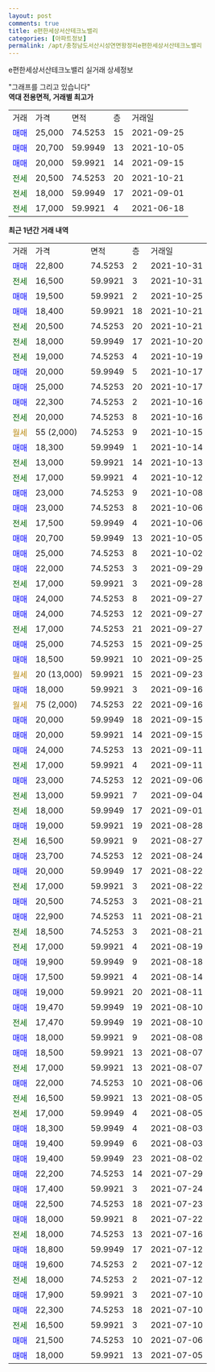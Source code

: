 ```yaml
---
layout: post
comments: true
title: e편한세상서산테크노밸리
categories: [아파트정보]
permalink: /apt/충청남도서산시성연면왕정리e편한세상서산테크노밸리
---
```


e편한세상서산테크노밸리 실거래 상세정보

<script type="text/javascript">
  google.charts.load('current', {'packages':['line', 'corechart']});
  google.charts.setOnLoadCallback(drawChart);

  function drawChart() {
    var data = new google.visualization.DataTable();
    data.addColumn('date', '거래일');
    data.addColumn('number', "매매");
    data.addColumn('number', "전세");
    data.addColumn('number', "전매");

    data.addRows([[new Date(Date.parse("2021-10-31")), 22800, null, null], [new Date(Date.parse("2021-10-31")), null, 16500, null], [new Date(Date.parse("2021-10-25")), 19500, null, null], [new Date(Date.parse("2021-10-21")), 18400, null, null], [new Date(Date.parse("2021-10-21")), null, 20500, null], [new Date(Date.parse("2021-10-20")), null, 18000, null], [new Date(Date.parse("2021-10-19")), null, 19000, null], [new Date(Date.parse("2021-10-17")), 20000, null, null], [new Date(Date.parse("2021-10-17")), 25000, null, null], [new Date(Date.parse("2021-10-16")), 22300, null, null], [new Date(Date.parse("2021-10-16")), null, 20000, null], [new Date(Date.parse("2021-10-15")), null, null, null], [new Date(Date.parse("2021-10-14")), 18300, null, null], [new Date(Date.parse("2021-10-13")), null, 13000, null], [new Date(Date.parse("2021-10-12")), null, 17000, null], [new Date(Date.parse("2021-10-08")), 23000, null, null], [new Date(Date.parse("2021-10-06")), 23000, null, null], [new Date(Date.parse("2021-10-06")), null, 17500, null], [new Date(Date.parse("2021-10-05")), 20700, null, null], [new Date(Date.parse("2021-10-02")), 25000, null, null], [new Date(Date.parse("2021-09-29")), 22000, null, null], [new Date(Date.parse("2021-09-28")), null, 17000, null], [new Date(Date.parse("2021-09-27")), 24000, null, null], [new Date(Date.parse("2021-09-27")), 24000, null, null], [new Date(Date.parse("2021-09-27")), null, 17000, null], [new Date(Date.parse("2021-09-25")), 25000, null, null], [new Date(Date.parse("2021-09-25")), 18500, null, null], [new Date(Date.parse("2021-09-23")), null, null, null], [new Date(Date.parse("2021-09-16")), 18000, null, null], [new Date(Date.parse("2021-09-16")), null, null, null], [new Date(Date.parse("2021-09-15")), 20000, null, null], [new Date(Date.parse("2021-09-15")), 20000, null, null], [new Date(Date.parse("2021-09-11")), 24000, null, null], [new Date(Date.parse("2021-09-11")), null, 17000, null], [new Date(Date.parse("2021-09-06")), 23000, null, null], [new Date(Date.parse("2021-09-04")), null, 13000, null], [new Date(Date.parse("2021-09-01")), null, 18000, null], [new Date(Date.parse("2021-08-28")), 19000, null, null], [new Date(Date.parse("2021-08-27")), null, 16500, null], [new Date(Date.parse("2021-08-24")), 23700, null, null], [new Date(Date.parse("2021-08-22")), 20000, null, null], [new Date(Date.parse("2021-08-22")), null, 17000, null], [new Date(Date.parse("2021-08-21")), 20500, null, null], [new Date(Date.parse("2021-08-21")), 22900, null, null], [new Date(Date.parse("2021-08-21")), null, 18500, null], [new Date(Date.parse("2021-08-19")), null, 17000, null], [new Date(Date.parse("2021-08-18")), 19900, null, null], [new Date(Date.parse("2021-08-14")), 17500, null, null], [new Date(Date.parse("2021-08-11")), 19000, null, null], [new Date(Date.parse("2021-08-10")), 19470, null, null], [new Date(Date.parse("2021-08-10")), null, 17470, null], [new Date(Date.parse("2021-08-08")), 18000, null, null], [new Date(Date.parse("2021-08-07")), 18500, null, null], [new Date(Date.parse("2021-08-07")), null, 17000, null], [new Date(Date.parse("2021-08-06")), 22000, null, null], [new Date(Date.parse("2021-08-05")), null, 16500, null], [new Date(Date.parse("2021-08-05")), null, 17000, null], [new Date(Date.parse("2021-08-03")), 18300, null, null], [new Date(Date.parse("2021-08-03")), 19400, null, null], [new Date(Date.parse("2021-08-02")), 19400, null, null], [new Date(Date.parse("2021-07-29")), 22200, null, null], [new Date(Date.parse("2021-07-24")), 17400, null, null], [new Date(Date.parse("2021-07-23")), 22500, null, null], [new Date(Date.parse("2021-07-22")), 18000, null, null], [new Date(Date.parse("2021-07-16")), null, 18000, null], [new Date(Date.parse("2021-07-12")), 18800, null, null], [new Date(Date.parse("2021-07-12")), 19600, null, null], [new Date(Date.parse("2021-07-12")), null, 18000, null], [new Date(Date.parse("2021-07-10")), 17900, null, null], [new Date(Date.parse("2021-07-10")), 22300, null, null], [new Date(Date.parse("2021-07-10")), null, 16500, null], [new Date(Date.parse("2021-07-06")), 21500, null, null], [new Date(Date.parse("2021-07-05")), 18000, null, null]]);

    var options = {
      hAxis: {
        format: 'yyyy/MM/dd'
      },    
      lineWidth: 0,
      pointsVisible: true,    
      title: '최근 1년간 유형별 실거래가 분포',
      legend: { position: 'bottom' }
    };

    var formatter = new google.visualization.NumberFormat({pattern:'###,###'} );
    formatter.format(data, 1);
    formatter.format(data, 2);
    
    setTimeout(function() {
        var chart = new google.visualization.LineChart(document.getElementById('columnchart_material'));
        chart.draw(data, (options));
        document.getElementById('loading').style.display = 'none';
    }, 200);
  }
</script>


<div id="loading" style="z-index:20; display: block; margin-left: 0px">"그래프를 그리고 있습니다"</div>
<div id="columnchart_material" style="width: 95%; margin-left: 0px; display: block"></div>
<!-- contents start -->
<b>역대 전용면적, 거래별 최고가</b>
<table class="sortable">
    <tr>
      <td>거래</td>
      <td>가격</td>
      <td>면적</td>
      <td>층</td>
      <td>거래일</td>
    </tr>
        <tr>
          <td><a style="color: blue">매매</a></td>
          <td>25,000</td>
          <td>74.5253</td>
          <td>15</td>
          <td>2021-09-25</td>
        </tr>            <tr>
          <td><a style="color: blue">매매</a></td>
          <td>20,700</td>
          <td>59.9949</td>
          <td>13</td>
          <td>2021-10-05</td>
        </tr>            <tr>
          <td><a style="color: blue">매매</a></td>
          <td>20,000</td>
          <td>59.9921</td>
          <td>14</td>
          <td>2021-09-15</td>
        </tr>        
        <tr>
              <td><a style="color: darkgreen">전세</a></td>
              <td>20,500</td>
              <td>74.5253</td>
              <td>20</td>
              <td>2021-10-21</td>
            </tr>            <tr>
              <td><a style="color: darkgreen">전세</a></td>
              <td>18,000</td>
              <td>59.9949</td>
              <td>17</td>
              <td>2021-09-01</td>
            </tr>            <tr>
              <td><a style="color: darkgreen">전세</a></td>
              <td>17,000</td>
              <td>59.9921</td>
              <td>4</td>
              <td>2021-06-18</td>
            </tr>        
    
</table>

<b>최근 1년간 거래 내역</b>

<table class="sortable">
    <tr>
      <td>거래</td>
      <td>가격</td>
      <td>면적</td>
      <td>층</td>
      <td>거래일</td>
    </tr>
    <tr>
      <td><a style="color: blue">매매</a></td>
      <td>22,800</td>
      <td>74.5253</td>
      <td>2</td>
      <td>2021-10-31</td>
    </tr>          <tr>
      <td><a style="color: darkgreen">전세</a></td>
      <td>16,500</td>
      <td>59.9921</td>
      <td>3</td>
      <td>2021-10-31</td>
    </tr>          <tr>
      <td><a style="color: blue">매매</a></td>
      <td>19,500</td>
      <td>59.9921</td>
      <td>2</td>
      <td>2021-10-25</td>
    </tr>          <tr>
      <td><a style="color: blue">매매</a></td>
      <td>18,400</td>
      <td>59.9921</td>
      <td>18</td>
      <td>2021-10-21</td>
    </tr>          <tr>
      <td><a style="color: darkgreen">전세</a></td>
      <td>20,500</td>
      <td>74.5253</td>
      <td>20</td>
      <td>2021-10-21</td>
    </tr>          <tr>
      <td><a style="color: darkgreen">전세</a></td>
      <td>18,000</td>
      <td>59.9949</td>
      <td>17</td>
      <td>2021-10-20</td>
    </tr>          <tr>
      <td><a style="color: darkgreen">전세</a></td>
      <td>19,000</td>
      <td>74.5253</td>
      <td>4</td>
      <td>2021-10-19</td>
    </tr>          <tr>
      <td><a style="color: blue">매매</a></td>
      <td>20,000</td>
      <td>59.9949</td>
      <td>5</td>
      <td>2021-10-17</td>
    </tr>          <tr>
      <td><a style="color: blue">매매</a></td>
      <td>25,000</td>
      <td>74.5253</td>
      <td>20</td>
      <td>2021-10-17</td>
    </tr>          <tr>
      <td><a style="color: blue">매매</a></td>
      <td>22,300</td>
      <td>74.5253</td>
      <td>2</td>
      <td>2021-10-16</td>
    </tr>          <tr>
      <td><a style="color: darkgreen">전세</a></td>
      <td>20,000</td>
      <td>74.5253</td>
      <td>8</td>
      <td>2021-10-16</td>
    </tr>          <tr>
      <td><a style="color: darkgoldenrod">월세</a></td>
      <td>55 (2,000)</td>
      <td>74.5253</td>
      <td>9</td>
      <td>2021-10-15</td>
    </tr>          <tr>
      <td><a style="color: blue">매매</a></td>
      <td>18,300</td>
      <td>59.9949</td>
      <td>1</td>
      <td>2021-10-14</td>
    </tr>          <tr>
      <td><a style="color: darkgreen">전세</a></td>
      <td>13,000</td>
      <td>59.9921</td>
      <td>14</td>
      <td>2021-10-13</td>
    </tr>          <tr>
      <td><a style="color: darkgreen">전세</a></td>
      <td>17,000</td>
      <td>59.9921</td>
      <td>4</td>
      <td>2021-10-12</td>
    </tr>          <tr>
      <td><a style="color: blue">매매</a></td>
      <td>23,000</td>
      <td>74.5253</td>
      <td>9</td>
      <td>2021-10-08</td>
    </tr>          <tr>
      <td><a style="color: blue">매매</a></td>
      <td>23,000</td>
      <td>74.5253</td>
      <td>8</td>
      <td>2021-10-06</td>
    </tr>          <tr>
      <td><a style="color: darkgreen">전세</a></td>
      <td>17,500</td>
      <td>59.9949</td>
      <td>4</td>
      <td>2021-10-06</td>
    </tr>          <tr>
      <td><a style="color: blue">매매</a></td>
      <td>20,700</td>
      <td>59.9949</td>
      <td>13</td>
      <td>2021-10-05</td>
    </tr>          <tr>
      <td><a style="color: blue">매매</a></td>
      <td>25,000</td>
      <td>74.5253</td>
      <td>8</td>
      <td>2021-10-02</td>
    </tr>          <tr>
      <td><a style="color: blue">매매</a></td>
      <td>22,000</td>
      <td>74.5253</td>
      <td>3</td>
      <td>2021-09-29</td>
    </tr>          <tr>
      <td><a style="color: darkgreen">전세</a></td>
      <td>17,000</td>
      <td>59.9921</td>
      <td>3</td>
      <td>2021-09-28</td>
    </tr>          <tr>
      <td><a style="color: blue">매매</a></td>
      <td>24,000</td>
      <td>74.5253</td>
      <td>8</td>
      <td>2021-09-27</td>
    </tr>          <tr>
      <td><a style="color: blue">매매</a></td>
      <td>24,000</td>
      <td>74.5253</td>
      <td>12</td>
      <td>2021-09-27</td>
    </tr>          <tr>
      <td><a style="color: darkgreen">전세</a></td>
      <td>17,000</td>
      <td>74.5253</td>
      <td>21</td>
      <td>2021-09-27</td>
    </tr>          <tr>
      <td><a style="color: blue">매매</a></td>
      <td>25,000</td>
      <td>74.5253</td>
      <td>15</td>
      <td>2021-09-25</td>
    </tr>          <tr>
      <td><a style="color: blue">매매</a></td>
      <td>18,500</td>
      <td>59.9921</td>
      <td>10</td>
      <td>2021-09-25</td>
    </tr>          <tr>
      <td><a style="color: darkgoldenrod">월세</a></td>
      <td>20 (13,000)</td>
      <td>59.9921</td>
      <td>15</td>
      <td>2021-09-23</td>
    </tr>          <tr>
      <td><a style="color: blue">매매</a></td>
      <td>18,000</td>
      <td>59.9921</td>
      <td>3</td>
      <td>2021-09-16</td>
    </tr>          <tr>
      <td><a style="color: darkgoldenrod">월세</a></td>
      <td>75 (2,000)</td>
      <td>74.5253</td>
      <td>22</td>
      <td>2021-09-16</td>
    </tr>          <tr>
      <td><a style="color: blue">매매</a></td>
      <td>20,000</td>
      <td>59.9949</td>
      <td>18</td>
      <td>2021-09-15</td>
    </tr>          <tr>
      <td><a style="color: blue">매매</a></td>
      <td>20,000</td>
      <td>59.9921</td>
      <td>14</td>
      <td>2021-09-15</td>
    </tr>          <tr>
      <td><a style="color: blue">매매</a></td>
      <td>24,000</td>
      <td>74.5253</td>
      <td>13</td>
      <td>2021-09-11</td>
    </tr>          <tr>
      <td><a style="color: darkgreen">전세</a></td>
      <td>17,000</td>
      <td>59.9921</td>
      <td>4</td>
      <td>2021-09-11</td>
    </tr>          <tr>
      <td><a style="color: blue">매매</a></td>
      <td>23,000</td>
      <td>74.5253</td>
      <td>12</td>
      <td>2021-09-06</td>
    </tr>          <tr>
      <td><a style="color: darkgreen">전세</a></td>
      <td>13,000</td>
      <td>59.9921</td>
      <td>7</td>
      <td>2021-09-04</td>
    </tr>          <tr>
      <td><a style="color: darkgreen">전세</a></td>
      <td>18,000</td>
      <td>59.9949</td>
      <td>17</td>
      <td>2021-09-01</td>
    </tr>          <tr>
      <td><a style="color: blue">매매</a></td>
      <td>19,000</td>
      <td>59.9921</td>
      <td>19</td>
      <td>2021-08-28</td>
    </tr>          <tr>
      <td><a style="color: darkgreen">전세</a></td>
      <td>16,500</td>
      <td>59.9921</td>
      <td>9</td>
      <td>2021-08-27</td>
    </tr>          <tr>
      <td><a style="color: blue">매매</a></td>
      <td>23,700</td>
      <td>74.5253</td>
      <td>12</td>
      <td>2021-08-24</td>
    </tr>          <tr>
      <td><a style="color: blue">매매</a></td>
      <td>20,000</td>
      <td>59.9949</td>
      <td>17</td>
      <td>2021-08-22</td>
    </tr>          <tr>
      <td><a style="color: darkgreen">전세</a></td>
      <td>17,000</td>
      <td>59.9921</td>
      <td>3</td>
      <td>2021-08-22</td>
    </tr>          <tr>
      <td><a style="color: blue">매매</a></td>
      <td>20,500</td>
      <td>74.5253</td>
      <td>3</td>
      <td>2021-08-21</td>
    </tr>          <tr>
      <td><a style="color: blue">매매</a></td>
      <td>22,900</td>
      <td>74.5253</td>
      <td>11</td>
      <td>2021-08-21</td>
    </tr>          <tr>
      <td><a style="color: darkgreen">전세</a></td>
      <td>18,500</td>
      <td>74.5253</td>
      <td>3</td>
      <td>2021-08-21</td>
    </tr>          <tr>
      <td><a style="color: darkgreen">전세</a></td>
      <td>17,000</td>
      <td>59.9921</td>
      <td>4</td>
      <td>2021-08-19</td>
    </tr>          <tr>
      <td><a style="color: blue">매매</a></td>
      <td>19,900</td>
      <td>59.9949</td>
      <td>9</td>
      <td>2021-08-18</td>
    </tr>          <tr>
      <td><a style="color: blue">매매</a></td>
      <td>17,500</td>
      <td>59.9921</td>
      <td>4</td>
      <td>2021-08-14</td>
    </tr>          <tr>
      <td><a style="color: blue">매매</a></td>
      <td>19,000</td>
      <td>59.9921</td>
      <td>20</td>
      <td>2021-08-11</td>
    </tr>          <tr>
      <td><a style="color: blue">매매</a></td>
      <td>19,470</td>
      <td>59.9949</td>
      <td>19</td>
      <td>2021-08-10</td>
    </tr>          <tr>
      <td><a style="color: darkgreen">전세</a></td>
      <td>17,470</td>
      <td>59.9949</td>
      <td>19</td>
      <td>2021-08-10</td>
    </tr>          <tr>
      <td><a style="color: blue">매매</a></td>
      <td>18,000</td>
      <td>59.9921</td>
      <td>9</td>
      <td>2021-08-08</td>
    </tr>          <tr>
      <td><a style="color: blue">매매</a></td>
      <td>18,500</td>
      <td>59.9921</td>
      <td>13</td>
      <td>2021-08-07</td>
    </tr>          <tr>
      <td><a style="color: darkgreen">전세</a></td>
      <td>17,000</td>
      <td>59.9921</td>
      <td>13</td>
      <td>2021-08-07</td>
    </tr>          <tr>
      <td><a style="color: blue">매매</a></td>
      <td>22,000</td>
      <td>74.5253</td>
      <td>10</td>
      <td>2021-08-06</td>
    </tr>          <tr>
      <td><a style="color: darkgreen">전세</a></td>
      <td>16,500</td>
      <td>59.9921</td>
      <td>13</td>
      <td>2021-08-05</td>
    </tr>          <tr>
      <td><a style="color: darkgreen">전세</a></td>
      <td>17,000</td>
      <td>59.9949</td>
      <td>4</td>
      <td>2021-08-05</td>
    </tr>          <tr>
      <td><a style="color: blue">매매</a></td>
      <td>18,300</td>
      <td>59.9949</td>
      <td>4</td>
      <td>2021-08-03</td>
    </tr>          <tr>
      <td><a style="color: blue">매매</a></td>
      <td>19,400</td>
      <td>59.9949</td>
      <td>6</td>
      <td>2021-08-03</td>
    </tr>          <tr>
      <td><a style="color: blue">매매</a></td>
      <td>19,400</td>
      <td>59.9949</td>
      <td>23</td>
      <td>2021-08-02</td>
    </tr>          <tr>
      <td><a style="color: blue">매매</a></td>
      <td>22,200</td>
      <td>74.5253</td>
      <td>14</td>
      <td>2021-07-29</td>
    </tr>          <tr>
      <td><a style="color: blue">매매</a></td>
      <td>17,400</td>
      <td>59.9921</td>
      <td>3</td>
      <td>2021-07-24</td>
    </tr>          <tr>
      <td><a style="color: blue">매매</a></td>
      <td>22,500</td>
      <td>74.5253</td>
      <td>18</td>
      <td>2021-07-23</td>
    </tr>          <tr>
      <td><a style="color: blue">매매</a></td>
      <td>18,000</td>
      <td>59.9921</td>
      <td>8</td>
      <td>2021-07-22</td>
    </tr>          <tr>
      <td><a style="color: darkgreen">전세</a></td>
      <td>18,000</td>
      <td>74.5253</td>
      <td>13</td>
      <td>2021-07-16</td>
    </tr>          <tr>
      <td><a style="color: blue">매매</a></td>
      <td>18,800</td>
      <td>59.9949</td>
      <td>17</td>
      <td>2021-07-12</td>
    </tr>          <tr>
      <td><a style="color: blue">매매</a></td>
      <td>19,600</td>
      <td>74.5253</td>
      <td>2</td>
      <td>2021-07-12</td>
    </tr>          <tr>
      <td><a style="color: darkgreen">전세</a></td>
      <td>18,000</td>
      <td>74.5253</td>
      <td>2</td>
      <td>2021-07-12</td>
    </tr>          <tr>
      <td><a style="color: blue">매매</a></td>
      <td>17,900</td>
      <td>59.9921</td>
      <td>3</td>
      <td>2021-07-10</td>
    </tr>          <tr>
      <td><a style="color: blue">매매</a></td>
      <td>22,300</td>
      <td>74.5253</td>
      <td>18</td>
      <td>2021-07-10</td>
    </tr>          <tr>
      <td><a style="color: darkgreen">전세</a></td>
      <td>16,500</td>
      <td>59.9921</td>
      <td>3</td>
      <td>2021-07-10</td>
    </tr>          <tr>
      <td><a style="color: blue">매매</a></td>
      <td>21,500</td>
      <td>74.5253</td>
      <td>10</td>
      <td>2021-07-06</td>
    </tr>          <tr>
      <td><a style="color: blue">매매</a></td>
      <td>18,000</td>
      <td>59.9921</td>
      <td>13</td>
      <td>2021-07-05</td>
    </tr>      </table>
<!-- contents end -->    

